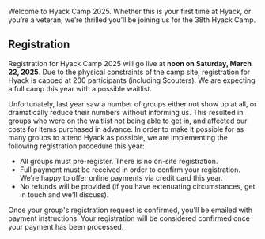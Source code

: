 Welcome to Hyack Camp 2025. Whether this is your first time at Hyack, or you’re a veteran, we’re thrilled you’ll be joining us for the 38th Hyack Camp.

## Registration
Registration for Hyack Camp 2025 will go live at **noon on Saturday, March 22, 2025**. Due to the physical constraints of the camp site, registration for Hyack is capped at 200 participants (including Scouters). We are expecting a full camp this year with a possible waitlist.

Unfortunately, last year saw a number of groups either not show up at all, or dramatically reduce their numbers without informing us. This resulted in groups who were on the waitlist not being able to get in, and affected our costs for items purchased in advance. In order to make it possible for as many groups to attend Hyack as possible, we are implementing the following registration procedure this year:

- All groups must pre-register. There is no on-site registration.
- Full payment must be received in order to confirm your registration. We're happy to offer online payments via credit card this year.
- No refunds will be provided (if you have extenuating circumstances, get in touch and we'll discuss).

Once your group's registration request is confirmed, you'll be emailed with payment instructions. Your registration will be considered confirmed once your payment has been processed.

